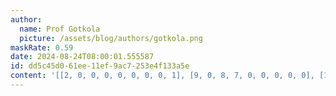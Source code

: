 ```yaml
---
author:
  name: Prof Gotkola
  picture: /assets/blog/authors/gotkola.png
maskRate: 0.59
date: 2024-08-24T08:00:01.555587
id: dd5c45d0-61ee-11ef-9ac7-253e4f133a5e
content: '[[2, 0, 0, 0, 0, 0, 0, 0, 1], [9, 0, 8, 7, 0, 0, 0, 0, 0], [1, 0, 0, 2, 0, 0, 0, 7, 8], [0, 6, 9, 0, 8, 7, 0, 3, 5], [0, 1, 3, 4, 0, 0, 0, 0, 9], [0, 0, 0, 0, 0, 0, 7, 1, 0], [3, 0, 0, 5, 7, 0, 6, 0, 2], [0, 0, 0, 6, 0, 0, 0, 8, 0], [6, 7, 0, 8, 9, 0, 1, 0, 3]]'
---
```

